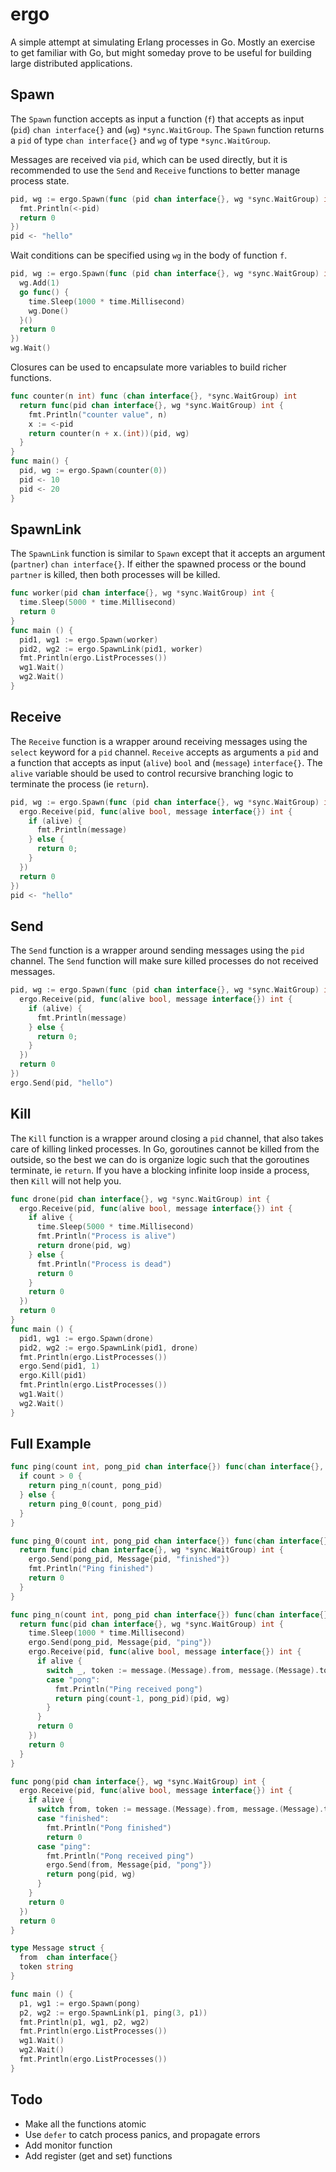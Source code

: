# ergo
A simple attempt at simulating Erlang processes in Go. Mostly an exercise to get familiar with Go, but might someday prove to be useful for building large distributed applications.

## Spawn
The `Spawn` function accepts as input a function (`f`) that accepts as input (`pid`) `chan interface{}` and (`wg`)  `*sync.WaitGroup`. The `Spawn` function returns a `pid` of type `chan interface{}` and `wg` of type `*sync.WaitGroup`.

Messages are received via `pid`, which can be used directly, but it is recommended to use the `Send` and `Receive` functions to better manage process state.
```go
pid, wg := ergo.Spawn(func (pid chan interface{}, wg *sync.WaitGroup) int {
  fmt.Println(<-pid)
  return 0
})
pid <- "hello"
```

Wait conditions can be specified using `wg` in the body of function `f`.
```go
pid, wg := ergo.Spawn(func (pid chan interface{}, wg *sync.WaitGroup) int {
  wg.Add(1)
  go func() {
    time.Sleep(1000 * time.Millisecond)
    wg.Done()
  }()
  return 0
})
wg.Wait()
```

Closures can be used to encapsulate more variables to build richer functions.
```go
func counter(n int) func (chan interface{}, *sync.WaitGroup) int
  return func(pid chan interface{}, wg *sync.WaitGroup) int {
    fmt.Println("counter value", n)
    x := <-pid
    return counter(n + x.(int))(pid, wg)
  }
}
func main() {
  pid, wg := ergo.Spawn(counter(0))
  pid <- 10
  pid <- 20
}
```

## SpawnLink
The `SpawnLink` function is similar to `Spawn` except that it accepts an argument (`partner`) `chan interface{}`. If either the spawned process or the bound `partner` is killed, then both processes will be killed.
```go
func worker(pid chan interface{}, wg *sync.WaitGroup) int {
  time.Sleep(5000 * time.Millisecond)
  return 0
}
func main () {
  pid1, wg1 := ergo.Spawn(worker)
  pid2, wg2 := ergo.SpawnLink(pid1, worker)
  fmt.Println(ergo.ListProcesses())
  wg1.Wait()
  wg2.Wait()
}
```

## Receive
The `Receive` function is a wrapper around receiving messages using the `select` keyword for a `pid` channel. `Receive` accepts as arguments a `pid` and a function that accepts as input (`alive`) `bool` and (`message`) `interface{}`. The `alive` variable should be used to control recursive branching logic to terminate the process (ie `return`).
```go
pid, wg := ergo.Spawn(func (pid chan interface{}, wg *sync.WaitGroup) int {
  ergo.Receive(pid, func(alive bool, message interface{}) int {
    if (alive) {
      fmt.Println(message)
    } else {
      return 0;
    }
  })
  return 0
})
pid <- "hello"
```

## Send
The `Send` function is a wrapper around sending messages using the `pid` channel. The `Send` function will make sure killed processes do not received messages.
```go
pid, wg := ergo.Spawn(func (pid chan interface{}, wg *sync.WaitGroup) int {
  ergo.Receive(pid, func(alive bool, message interface{}) int {
    if (alive) {
      fmt.Println(message)
    } else {
      return 0;
    }
  })
  return 0
})
ergo.Send(pid, "hello")
```

## Kill
The `Kill` function is a wrapper around closing a `pid` channel, that also takes care of killing linked processes. In Go, goroutines cannot be killed from the outside, so the best we can do is organize logic such that the goroutines terminate, ie `return`. If you have a blocking infinite loop inside a process, then `Kill` will not help you.
```go
func drone(pid chan interface{}, wg *sync.WaitGroup) int {
  ergo.Receive(pid, func(alive bool, message interface{}) int {
    if alive {
      time.Sleep(5000 * time.Millisecond)
      fmt.Println("Process is alive")
      return drone(pid, wg)
    } else {
      fmt.Println("Process is dead")
      return 0
    }
    return 0
  })
  return 0
}
func main () {
  pid1, wg1 := ergo.Spawn(drone)
  pid2, wg2 := ergo.SpawnLink(pid1, drone)
  fmt.Println(ergo.ListProcesses())
  ergo.Send(pid1, 1)
  ergo.Kill(pid1)
  fmt.Println(ergo.ListProcesses())
  wg1.Wait()
  wg2.Wait()
}
```

## Full Example

```go
func ping(count int, pong_pid chan interface{}) func(chan interface{}, *sync.WaitGroup) int {
  if count > 0 {
    return ping_n(count, pong_pid)
  } else {
    return ping_0(count, pong_pid)
  }
}

func ping_0(count int, pong_pid chan interface{}) func(chan interface{}, *sync.WaitGroup) int {
  return func(pid chan interface{}, wg *sync.WaitGroup) int {
    ergo.Send(pong_pid, Message{pid, "finished"})
    fmt.Println("Ping finished")
    return 0
  }
}

func ping_n(count int, pong_pid chan interface{}) func(chan interface{}, *sync.WaitGroup) int {
  return func(pid chan interface{}, wg *sync.WaitGroup) int {
    time.Sleep(1000 * time.Millisecond)
    ergo.Send(pong_pid, Message{pid, "ping"})
    ergo.Receive(pid, func(alive bool, message interface{}) int {
      if alive {
        switch _, token := message.(Message).from, message.(Message).token; token {
        case "pong":
          fmt.Println("Ping received pong")
          return ping(count-1, pong_pid)(pid, wg)
        }
      }
      return 0
    })
    return 0
  }
}

func pong(pid chan interface{}, wg *sync.WaitGroup) int {
  ergo.Receive(pid, func(alive bool, message interface{}) int {
    if alive {
      switch from, token := message.(Message).from, message.(Message).token; token {
      case "finished":
        fmt.Println("Pong finished")
        return 0
      case "ping":
        fmt.Println("Pong received ping")
        ergo.Send(from, Message{pid, "pong"})
        return pong(pid, wg)
      }
    }
    return 0
  })
  return 0
}

type Message struct {
  from  chan interface{}
  token string
}

func main () {
  p1, wg1 := ergo.Spawn(pong)
  p2, wg2 := ergo.SpawnLink(p1, ping(3, p1))
  fmt.Println(p1, wg1, p2, wg2)
  fmt.Println(ergo.ListProcesses())
  wg1.Wait()
  wg2.Wait()
  fmt.Println(ergo.ListProcesses())
}
```

## Todo
- Make all the functions atomic
- Use `defer` to catch process panics, and propagate errors
- Add monitor function
- Add register (get and set) functions

